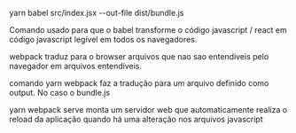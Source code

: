  yarn babel src/index.jsx --out-file dist/bundle.js 

 Comando usado para que o babel transforme o código javascript / react em código javascript legível em todos os navegadores.

 webpack 
 traduz para o browser arquivos que nao sao entendiveis pelo navegador em arquivos entendíveis.

 comando
 yarn webpack 
 faz a tradução para um arquivo definido como output. No caso o bundle.js

 yarn webpack serve
 monta um servidor web que automaticamente realiza o reload da aplicação quando há uma alteração nos arquivos javascript